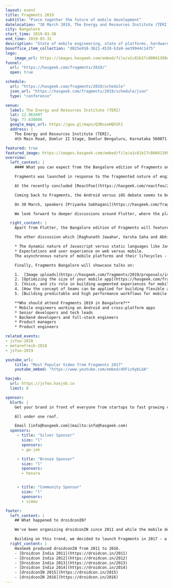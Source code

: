 ```yaml
---
layout: event
title: Fragments 2019
subtitle: "Piece together the future of mobile development"
datelocation: "30 March 2019, The Energy and Resources Institute (TERI), Bangalore"
city: Bangalore
start_time: 2019-03-30
end_time: 2019-03-31
description: "State of mobile engineering, state of platforms, hardware and user research."
boxoffice_item_collection: "d825e918-3621-4528-b3a9-ae39944c1475"
logo:
    image_url: https://images.hasgeek.com/embed/file/a1c81b17c80041398eebb8c724324860
funnel:
  url: "https://hasgeek.com/fragments/2019/"
  open: true

schedule:
  url: "https://hasgeek.com/fragments/2019/schedule"
  json_url: "https://hasgeek.com/fragments/2019/schedule/json"
  type: "conference"

venue:
  label: The Energy and Resources Institute (TERI)
  lat: 12.963497
  lng: 77.638086
  google_maps_url: https://goo.gl/maps/Q3RnieHQhSF2
  address: |
    The Energy and Resources Institute (TERI),
    4th Main Road, Domlur II Stage, Domlur Bengaluru, Karnataka 560071.

featured: true
featured_image: https://images.hasgeek.com/embed/file/a1c81b17c80041398eebb8c724324860
overview:
  left_content: |
    #### What you can expect from the Bangalore edition of Fragments on 30 March:

    Fragments was launched in response to the fragmented nature of engineering and software development for mobile. Much changed for mobile engineering in 2017 when React Native entered the landscape and cross-platform mobile development took off in a big way.

    At the recently concluded [ReactFoo](https://hasgeek.com/reactfoo/2019), we talked not only about the ecosystem emerging with ReactFoo, but also how organizations are structuring teams for Android, iOS and cross-platform mobile development.

    Coming back to Fragments, the Android versus iOS debate seems to be settled with Android winning the turf. Now, with Flutter taking off as the platform for mobile engineering, the battleground has opened between React Native versus Flutter. Who will win is not only a matter of adoption and user base metrics, but also which platform has a stronger sense of community around it.

    On 30 March, speakers [Priyanka Sabhagani](https://hasgeek.com/fragments/2019/proposals/which-one-is-for-me-react-native-or-flutter-or-nat-sXvMuiYGRbeZNQPMkoEJS6) and [Ajin Asokan](https://hasgeek.com/fragments/2019/proposals/flutter-zero-to-production-in-3-months-building-in-ZRTxYwQuA45GBYD3WNEwd5) will share BookMyShow and Zerodha's experiences respectively with React Native and Flutter, helping participants evaluate each platform's strengths and weaknesses.

    We look forward to deeper discussions around Flutter, where the platform has piqued a great deal of interest from developers who have to write less code, but greater skepticism about Flutter's capabilities with respect to data storage and related issues from senior developers.

  right_content: |
    Apart from Flutter, the Bangalore edition of Fragments will feature talks on Kotlin and native app development. An interesting question to discuss here is the decision to go native versus when not to go native with your app. Which factors inform such a decision?

    The other discussion which [Raghunath Jawahar, Varsha Saha and Abhinav Rastogi](https://hasgeek.com/fragments/2019/proposals/adopting-web-front-end-architectures-for-native-mo-4r8uSq2LLYHpZPevP4zRgX) will take up is what native app developers can learn from the mature web front-end architectures. The discussion will steer around the following topics:

    * The dynamic nature of Javascript versus static languages like Java/Kotlin/Swift which is used to develop native mobile apps.
    * Expectations and user experience on web versus mobile.
    The asynchronous nature of mobile platforms and their lifecycles - the unique challenges this factor presents.

    Finally, Fragments Bangalore will showcase talks on:

    1.  [Image uploads](https://hasgeek.com/fragments/2019/proposals/image-uploads-for-mobile-web-o6uvGb4wNNcH3SXU2n9SXo) and [Constraint and Motion layout](https://hasgeek.com/fragments/2019/proposals/responsive-ui-with-constraint-and-motion-layout-P3znDTVcXQJ3LsYa6wV8dH).
    2. [Optimizing the size of your mobile app](https://hasgeek.com/fragments/2019/proposals/how-to-optimize-app-size-to-below-10-mb-wUnQtqZDcGbeVpGXQveyQJ).
    3. [Voice, and its role in building augmented experiences for mobile apps](https://hasgeek.com/fragments/2019/proposals/building-next-generational-voice-augmented-experie-Zey2CYpCfxeaQr37nvMEYY).
    4. [How the concept of Seams can be applied for building flexible and testable apps](https://hasgeek.com/fragments/2019/proposals/building-next-generational-voice-augmented-experie-Zey2CYpCfxeaQr37nvMEYY).
    5. [Building predictable and high performance workflows for mobile app engineering](https://hasgeek.com/fragments/2019/schedule/building-predictable-and-high-performance-workflows-for-mobile-app-development-BJnncT5K7novHXU4i8oYJh).

    **Who should attend Fragments 2019 in Bangalore?**
    * Mobile engineers working on Android and cross-platform apps
    * Senior developers and tech leads
    * Backend developers and full-stack engineers
    * Product managers
    * Product engineers

related_events:
- jsfoo-2018
- metarefresh-2018
- jsfoo-2019

youtube_url:
    title: "Most Popular Video from Fragments 2017"
    youtube_embed: "https://www.youtube.com/embed/dXFiz9ybLbA"

hasjob:
  url: https://jsfoo.hasjob.co
  limit: 8

sponsor:
  blurb: |
    Get your brand in front of everyone from startups to fast growing companies, developers to CXOs.

    All under one roof.

    Email [info@hasgeek.com](mailto:info@hasgeek.com)
  sponsors:
     - title: "Silver Sponsor"
       size: "l"
       sponsors:
       - go-jek

     - title: "Bronze Sponsor"
       size: "l"
       sponsors:
       - hasura


     - title: "Community Sponsor"
       size: "l"
       sponsors:
       - vimeo

footer:
  left_content: |
    ## What happened to droidconIN?

    We've been organizing droidconIN since 2011 and while the mobile development landscape has been changing rapidly since, we have not. With the maturing of the mobile ecosystem, we are seeing more and more collaboration between mobile platform teams. The rise of cross platform frameworks and a drive for feature and design parity across platforms mean teams need to understand the mobile app ecosystem as whole, not just Android or iOS.

    Building on this trend, we decided to launch Fragments in 2017 - a community and conference that covers the mobile ecosystem as a whole. We will cover topics across Android, iOS, and even advancements in the mobile web, such as Progressive Web Apps.
  right_content: |
    HasGeek produced droidconIN from 2011 to 2016.
    - [Droidcon India 2011](https://droidcon.in/2011)
    - [Droidcon India 2012](https://droidcon.in/2012)
    - [Droidcon India 2013](https://droidcon.in/2013)
    - [Droidcon India 2014](https://droidcon.in/2014)
    - [droidconIN 2015](https://droidcon.in/2015)
    - [droidconIN 2016](https://droidcon.in/2016)
---
```

